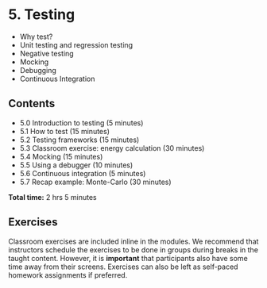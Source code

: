# 5. Testing

- Why test?
- Unit testing and regression testing
- Negative testing
- Mocking
- Debugging
- Continuous Integration

## Contents

- 5.0 Introduction to testing (5 minutes)
- 5.1 How to test (15 minutes)
- 5.2 Testing frameworks (15 minutes)
- 5.3 Classroom exercise: energy calculation (30 minutes)
- 5.4 Mocking (15 minutes)
- 5.5 Using a debugger (10 minutes)
- 5.6 Continuous integration (5 minutes)
- 5.7 Recap example: Monte-Carlo (30 minutes)

**Total time:** 2 hrs 5 minutes

## Exercises

Classroom exercises are included inline in the modules.
We recommend that instructors schedule the exercises to be done in groups during breaks in the taught content.
However, it is **important** that participants also have some time away from their screens.
Exercises can also be left as self-paced homework assignments if preferred.
